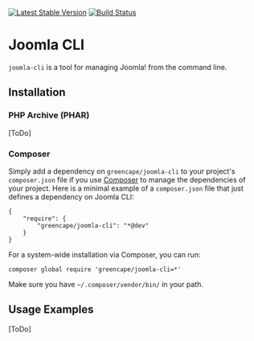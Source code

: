 [![Latest Stable Version](https://poser.pugx.org/greencape/joomla-cli/v/stable.png)](https://packagist.org/packages/greencape/joomla-cli)
[![Build Status](https://api.travis-ci.org/GreenCape/joomla-cli.svg?branch=master)](https://travis-ci.org/greencape/joomla-cli)

# Joomla CLI

`joomla-cli` is a tool for managing Joomla! from the command line.

## Installation

### PHP Archive (PHAR)

[ToDo]

### Composer

Simply add a dependency on `greencape/joomla-cli` to your project's `composer.json` file if you use
[Composer](http://getcomposer.org/) to manage the dependencies of your project. Here is a minimal example of a
`composer.json` file that just defines a dependency on Joomla CLI:

    {
        "require": {
            "greencape/joomla-cli": "*@dev"
        }
    }

For a system-wide installation via Composer, you can run:

    composer global require 'greencape/joomla-cli=*'

Make sure you have `~/.composer/vendor/bin/` in your path.

## Usage Examples
[ToDo]
